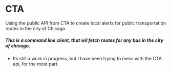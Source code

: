 # CTA
Using the public API from CTA to create local alerts for public transportation routes in the city of Chicago

##### This is a command line client, that wil fetch routes for any bus in the city of chicago.
* Its still a work in progress, but I have been trying to mess with the CTA api, for the most part. 
